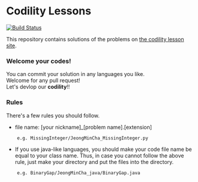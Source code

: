 # Codility Lessons

[![Build Status](https://travis-ci.org/JeongMinCha/codility-lesson.svg?branch=master)](https://travis-ci.org/JeongMinCha/codility-lesson)

This repository contains solutions of the problems on [the codility lesson site](https://codility.com/programmers/lessons/).



### Welcome your codes!
You can commit your solution in any languages you like.   
Welcome for any pull request!  
Let's devlop our **codility**!!



### Rules
There's a few rules you should follow.  

- file name: [your nickname]_[problem name].[extension]  
```  
    e.g. MissingInteger/JeongMinCha_MissingInteger.py
```  
- If you use java-like languages, you should make your code file name
be equal to your class name. Thus, in case you cannot follow the above
rule, just make your directory and put the files into the directory.  
```  
    e.g. BinaryGap/JeongMinCha_java/BinaryGap.java
```  
